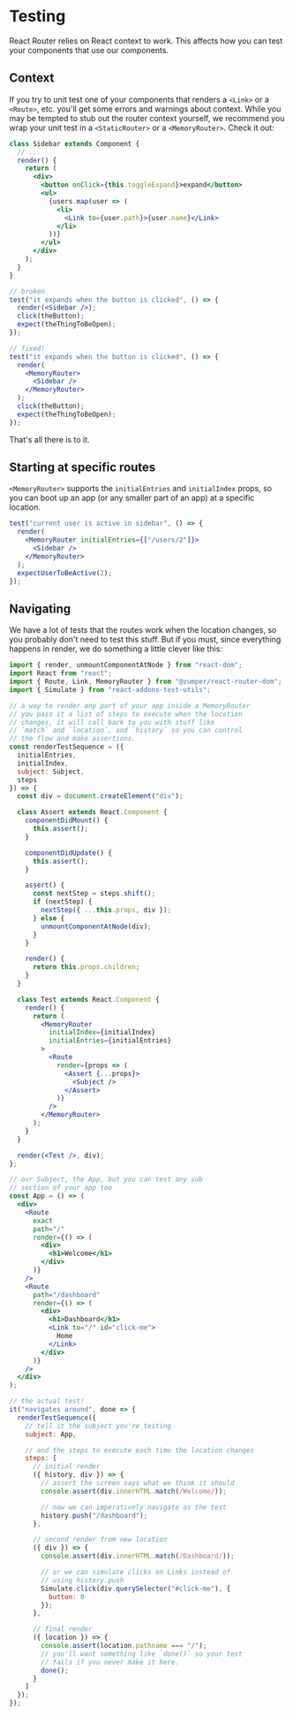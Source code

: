 # Testing

React Router relies on React context to work. This affects how you can
test your components that use our components.

## Context

If you try to unit test one of your components that renders a `<Link>` or a `<Route>`, etc. you'll get some errors and warnings about context. While you may be tempted to stub out the router context yourself, we recommend you wrap your unit test in a `<StaticRouter>` or a `<MemoryRouter>`. Check it out:

```jsx
class Sidebar extends Component {
  // ...
  render() {
    return (
      <div>
        <button onClick={this.toggleExpand}>expand</button>
        <ul>
          {users.map(user => (
            <li>
              <Link to={user.path}>{user.name}</Link>
            </li>
          ))}
        </ul>
      </div>
    );
  }
}

// broken
test("it expands when the button is clicked", () => {
  render(<Sidebar />);
  click(theButton);
  expect(theThingToBeOpen);
});

// fixed!
test("it expands when the button is clicked", () => {
  render(
    <MemoryRouter>
      <Sidebar />
    </MemoryRouter>
  );
  click(theButton);
  expect(theThingToBeOpen);
});
```

That's all there is to it.

## Starting at specific routes

`<MemoryRouter>` supports the `initialEntries` and `initialIndex` props,
so you can boot up an app (or any smaller part of an app) at a specific
location.

```jsx
test("current user is active in sidebar", () => {
  render(
    <MemoryRouter initialEntries={["/users/2"]}>
      <Sidebar />
    </MemoryRouter>
  );
  expectUserToBeActive(2);
});
```

## Navigating

We have a lot of tests that the routes work when the location changes, so you probably don't need to test this stuff. But if you must, since everything happens in render, we do something a little clever like this:

```jsx
import { render, unmountComponentAtNode } from "react-dom";
import React from "react";
import { Route, Link, MemoryRouter } from "@zumper/react-router-dom";
import { Simulate } from "react-addons-test-utils";

// a way to render any part of your app inside a MemoryRouter
// you pass it a list of steps to execute when the location
// changes, it will call back to you with stuff like
// `match` and `location`, and `history` so you can control
// the flow and make assertions.
const renderTestSequence = ({
  initialEntries,
  initialIndex,
  subject: Subject,
  steps
}) => {
  const div = document.createElement("div");

  class Assert extends React.Component {
    componentDidMount() {
      this.assert();
    }

    componentDidUpdate() {
      this.assert();
    }

    assert() {
      const nextStep = steps.shift();
      if (nextStep) {
        nextStep({ ...this.props, div });
      } else {
        unmountComponentAtNode(div);
      }
    }

    render() {
      return this.props.children;
    }
  }

  class Test extends React.Component {
    render() {
      return (
        <MemoryRouter
          initialIndex={initialIndex}
          initialEntries={initialEntries}
        >
          <Route
            render={props => (
              <Assert {...props}>
                <Subject />
              </Assert>
            )}
          />
        </MemoryRouter>
      );
    }
  }

  render(<Test />, div);
};

// our Subject, the App, but you can test any sub
// section of your app too
const App = () => (
  <div>
    <Route
      exact
      path="/"
      render={() => (
        <div>
          <h1>Welcome</h1>
        </div>
      )}
    />
    <Route
      path="/dashboard"
      render={() => (
        <div>
          <h1>Dashboard</h1>
          <Link to="/" id="click-me">
            Home
          </Link>
        </div>
      )}
    />
  </div>
);

// the actual test!
it("navigates around", done => {
  renderTestSequence({
    // tell it the subject you're testing
    subject: App,

    // and the steps to execute each time the location changes
    steps: [
      // initial render
      ({ history, div }) => {
        // assert the screen says what we think it should
        console.assert(div.innerHTML.match(/Welcome/));

        // now we can imperatively navigate as the test
        history.push("/dashboard");
      },

      // second render from new location
      ({ div }) => {
        console.assert(div.innerHTML.match(/Dashboard/));

        // or we can simulate clicks on Links instead of
        // using history.push
        Simulate.click(div.querySelector("#click-me"), {
          button: 0
        });
      },

      // final render
      ({ location }) => {
        console.assert(location.pathname === "/");
        // you'll want something like `done()` so your test
        // fails if you never make it here.
        done();
      }
    ]
  });
});
```

